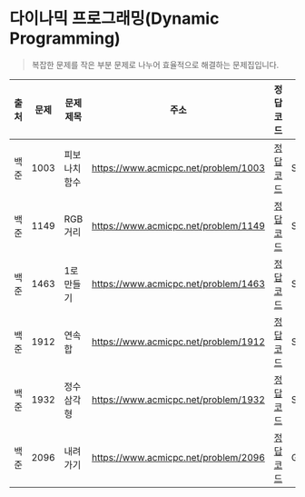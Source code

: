 # 다이나믹 프로그래밍(Dynamic Programming)

> 복잡한 문제를 작은 부분 문제로 나누어 효율적으로 해결하는 문제집입니다.

| 출처 | 문제 | 문제 제목     | 주소                                 | 정답 코드                   | 난이도   | 정답 여부 |
| ---- | ---- | ------------- | ------------------------------------ | --------------------------- | -------- | --------- |
| 백준 | 1003 | 피보나치 함수 | https://www.acmicpc.net/problem/1003 | [정답 코드](./0x10/1003.js) | Silver.3 | ✅        |
| 백준 | 1149 | RGB거리       | https://www.acmicpc.net/problem/1149 | [정답 코드](./0x10/1149.js) | Silver.1 | ✅        |
| 백준 | 1463 | 1로 만들기    | https://www.acmicpc.net/problem/1463 | [정답 코드](./0x10/1463.js) | Silver.3 | ✅        |
| 백준 | 1912 | 연속합        | https://www.acmicpc.net/problem/1912 | [정답 코드](./0x10/1912.js) | Silver.2 | ❌        |
| 백준 | 1932 | 정수 삼각형   | https://www.acmicpc.net/problem/1932 | [정답 코드](./0x10/1932.js) | Silver.1 | ✅        |
| 백준 | 2096 | 내려가기      | https://www.acmicpc.net/problem/2096 | [정답 코드](./0x10/2096.js) | Gold.5   | ✅        |
